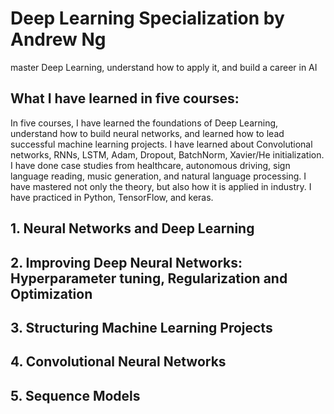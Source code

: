 # Deep Learning Specialization by Andrew Ng
master Deep Learning, understand how to apply it, and build a career in AI

## What I have learned in five courses:
In five courses, I have learned the foundations of Deep Learning, understand how to build neural networks, and learned how to lead successful machine learning projects. I have learned about Convolutional networks, RNNs, LSTM, Adam, Dropout, BatchNorm, Xavier/He initialization. I have done case studies from healthcare, autonomous driving, sign language reading, music generation, and natural language processing. I have mastered not only the theory, but also how it is applied in industry. I have practiced in Python, TensorFlow, and keras.

## 1. Neural Networks and Deep Learning

## 2. Improving Deep Neural Networks: Hyperparameter tuning, Regularization and Optimization

## 3. Structuring Machine Learning Projects

## 4. Convolutional Neural Networks

## 5. Sequence Models
